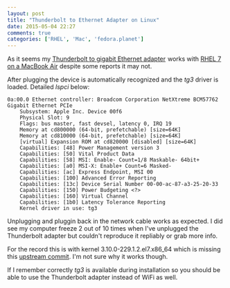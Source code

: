 ```yaml
---
layout: post
title: "Thunderbolt to Ethernet Adapter on Linux"
date: 2015-05-04 22:27
comments: true
categories: ['RHEL', 'Mac', 'fedora.planet']
---
```


As it seems my
<a href="http://www.amazon.com/gp/product/B008ALA6DW/ref=as_li_tl?ie=UTF8&camp=1789&creative=390957&creativeASIN=B008ALA6DW&linkCode=as2&tag=atodorovorg-20&linkId=T2J6D7GIDMKNWLYV">Thunderbolt to gigabit Ethernet adapter</a><img src="http://ir-na.amazon-adsystem.com/e/ir?t=atodorovorg-20&l=as2&o=1&a=B008ALA6DW" width="1" height="1" border="0" alt="" style="border:none !important; margin:0px !important;" />
works with 
[RHEL 7 on a MacBook Air](/blog/2015/04/26/installing-red-hat-enterprise-linux-7-on-macbook-air-2015/)
despite some reports it may not.

After plugging the device is automatically recognized and the *tg3* driver is loaded.
Detailed *lspci* below:

    0a:00.0 Ethernet controller: Broadcom Corporation NetXtreme BCM57762 Gigabit Ethernet PCIe
        Subsystem: Apple Inc. Device 00f6
        Physical Slot: 9
        Flags: bus master, fast devsel, latency 0, IRQ 19
        Memory at cd800000 (64-bit, prefetchable) [size=64K]
        Memory at cd810000 (64-bit, prefetchable) [size=64K]
        [virtual] Expansion ROM at cd820000 [disabled] [size=64K]
        Capabilities: [48] Power Management version 3
        Capabilities: [50] Vital Product Data
        Capabilities: [58] MSI: Enable- Count=1/8 Maskable- 64bit+
        Capabilities: [a0] MSI-X: Enable+ Count=6 Masked-
        Capabilities: [ac] Express Endpoint, MSI 00
        Capabilities: [100] Advanced Error Reporting
        Capabilities: [13c] Device Serial Number 00-00-ac-87-a3-25-20-33
        Capabilities: [150] Power Budgeting <?>
        Capabilities: [160] Virtual Channel
        Capabilities: [1b0] Latency Tolerance Reporting
        Kernel driver in use: tg3

Unplugging and pluggin back in the network cable works as expected.
I did see my computer freeze 2 out of 10 times when I've unplugged the Thunderbolt
adapter but couldn't reproduce it repliably or grab more info. 

For the record this is with kernel 3.10.0-229.1.2.el7.x86_64 which is missing
this
[upstream commit](https://git.kernel.org/cgit/linux/kernel/git/gregkh/char-misc.git/commit/?h=char-misc-next&id=16603153666d22df544ae9f9b3764fd18da28eeb).
I'm not sure why it works though.

If I remember correctly *tg3* is available during installation so you should
be able to use the Thunderbolt adapter instead of WiFi as well.
